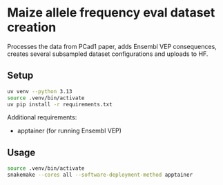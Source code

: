 # Maize allele frequency eval dataset creation

Processes the data from PCad1 paper, adds Ensembl VEP consequences, creates several
subsampled dataset configurations and uploads to HF.

## Setup

```bash
uv venv --python 3.13
source .venv/bin/activate
uv pip install -r requirements.txt
```

Additional requirements:
- apptainer (for running Ensembl VEP)

## Usage

```bash
source .venv/bin/activate
snakemake --cores all --software-deployment-method apptainer
```
